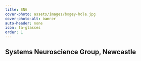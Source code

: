 ```yaml
---
title: SNG
cover-photo: assets/images/bogey-hole.jpg
cover-photo-alt: banner
auto-header: none
icon: fa-glasses
order: 1
---
```


## Systems Neuroscience Group, Newcastle
